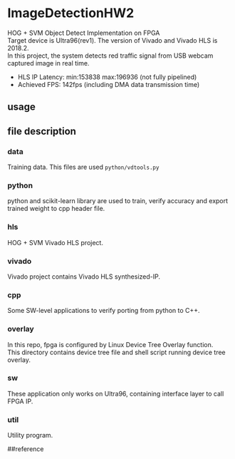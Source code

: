 # ImageDetectionHW2  

HOG + SVM Object Detect Implementation on FPGA  
Target device is Ultra96(rev1). The version of Vivado and Vivado HLS is 2018.2.  
In this project, the system detects red traffic signal from USB webcam captured image in real time.  
- HLS IP Latency: min:153838 max:196936 (not fully pipelined)  
- Achieved FPS: 142fps (including DMA data transmission time)  

## usage  



## file description  
### data  
Training data. This files are used `python/vdtools.py`  
### python  
python and scikit-learn library are used to train, verify accuracy and export trained weight to cpp header file.  
### hls  
HOG + SVM Vivado HLS project.
### vivado  
Vivado project contains Vivado HLS synthesized-IP.
### cpp  
Some SW-level applications to verify porting from python to C++.  
### overlay  
In this repo, fpga is configured by Linux Device Tree Overlay function.  
This directory contains device tree file and shell script running device tree overlay.  
### sw  
These application only works on Ultra96, containing interface layer to call FPGA IP.

### util  
Utility program.

##reference  

